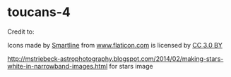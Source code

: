 # toucans-4

Credit to:
 <div>Icons made by <a href="https://www.flaticon.com/authors/smartline" title="Smartline">Smartline</a> from <a href="https://www.flaticon.com/" title="Flaticon">www.flaticon.com</a> is licensed by <a href="http://creativecommons.org/licenses/by/3.0/" title="Creative Commons BY 3.0" target="_blank">CC 3.0 BY</a></div>

http://mstriebeck-astrophotography.blogspot.com/2014/02/making-stars-white-in-narrowband-images.html for stars image
